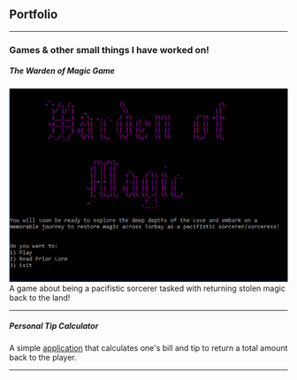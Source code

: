 ## Portfolio

---

### Games & other small things I have worked on! 

##### The Warden of Magic Game
<img src="images/game.PNG?raw=true"/>
A game about being a pacifistic sorcerer tasked with returning stolen magic back to the land!

---
##### Personal Tip Calculator
A simple [application](https://gist.github.com/KrispyKremeJr/2285fbe97a478e028b6517977bd8d54f) that calculates one's bill and tip to return a total amount back to the player.

---
